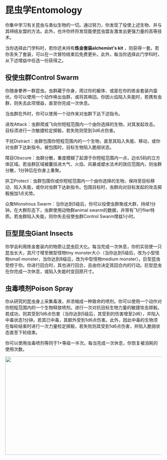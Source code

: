 # 昆虫学Entomology

你集中学习有关昆虫与类似生物的一切。通过努力，你发现了役使上述生物、并与其缔结友盟的方法。此外，也许你终将发现能使昆虫盟友激发出更强力量的高等技术。

当你选择此门学科时，若你还未持有**炼金套装alchemist's kit**
，则获得一套。若你丢失了套装，可以在一次冒险结束后免费更补。此外，每当你选择此门学科时，从下述增益中任选一份获得之。

## 役使虫群Control Swarm 

你随身豢养一群昆虫。虫群藏于你身，爬过你的躯体、或是在你的炼金套装内蛰伏。你可以使用一个动作唤出虫群，或将其唤回。你因火焰陷入失能时，若携有虫群，则失去此项增益，直至你完成一次休息。

当虫群在外时，你可以使用一个动作来对虫群下达下述指令。

进攻Attack：虫群爬或飞向你短程范围内一个由你选择的生物，对其发起攻击。目标须进行一次敏捷检定掷骰，若失败则受到3d6点伤害。

干扰Distract：虫群包围你短程范围内的一个生物，直至其陷入失能、移动，或你对虫群下达新指令。被包围时，目标生物陷入脆弱状态。

障目Obscure：虫群分散，重度模糊了起源于你短程范围内一点，边长5码的立方体区域。若虫群区域被囊括进大气、火焰、风暴或塑水法术的效应范围内，则虫群分散，1分钟后在你身上重聚。

拱卫Protect：虫群包围你或你短程范围内一个由你选择的生物，保持至目标移动、陷入失能，或你对虫群下达新指令。包围目标时，虫群向对目标发起的攻击掷骰施加1点劣势。

众聚Monstrous
Swarm：当你达到5级后，你可以役使虫群聚成大群，持续1分钟。在大群形态下，虫群使用动物群animal
swarm的数据，并带有飞行flier特质。若虫群陷入失能，则你失去役使虫群Control
Swarm增益1小时。

## 巨型昆虫Giant Insects 

你学会利用炼金套装内的物质让昆虫巨大化。每当完成一次休息，你的实验使一只昆虫长大，其尺寸增至微型怪物tiny
monster大小（当你达到5级后，改为小型怪物small
monster，当你达到8级后，改为中型怪物medium
monster）。巨型昆虫受控于你。你进行回合时，其也进行回合，且由你决定其回合内的行动。巨型昆虫在你完成一次休息，或陷入失能时变回原尺寸。

## 虫毒喷剂Poison Spray 

你从研究的昆虫身上采集毒液，并浓缩成一种致命的喷剂。你可以使用一个动作对你短程范围内的一个生物释放喷剂。进行一次对抗目标生物力量的敏捷攻击掷骰。若成功，则其受到1d6点伤害（当你达到5级后，其受到的伤害增至2d6），并陷入中毒状态1分钟。若其已中毒，其额外受到1d6点伤害。此外，因此中毒的生物须在每轮结束时进行一次力量检定掷骰，若失败则其受到1d6点伤害，并陷入脆弱状态直至下轮结束。

你可以使用虫毒喷剂等同于1+等级一半次。每当完成一次休息，你恢复被消耗的使用次数。

<img
src="file:///C:\Users\13888\AppData\Local\Temp\ksohtml1736\wps2.jpg"
width="553" height="316" />
